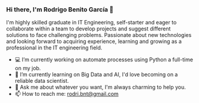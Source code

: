 ### Hi there, I'm Rodrigo Benito García 👋

I'm highly skilled graduate in IT Engineering, self-starter and eager to collaborate within a team to develop projects and suggest different solutions to face challenging problems. Passionate about new technologies and looking forward to acquiring experience, learning and growing as a professional in the IT engineering field.

- 💻 I’m currently working on automate processes using Python a full-time on my job.
- 🌱 I’m currently learning on Big Data and AI, I'd love becoming on a reliable data scientist.
- 💬 Ask me about whatever you want, I'm always charming to help you.
- 📫 How to reach me: rodri.bnt@gmail.com
<!--
- 👯 I’m looking to collaborate on ...
- 🤔 I’m looking for help with ...
-->
<!--
- 😄 Pronouns: ...
- ⚡ Fun fact: ...
-->
